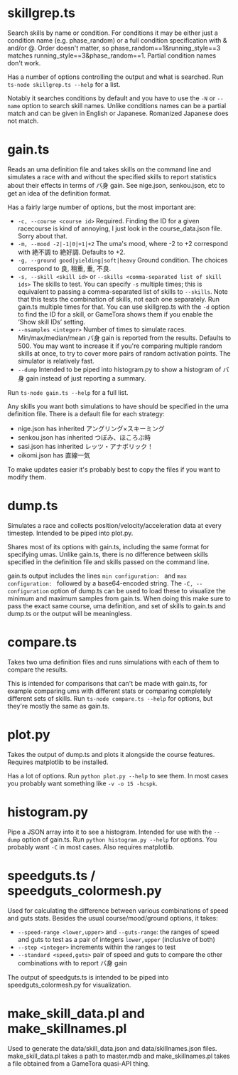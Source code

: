 # skillgrep.ts

Search skills by name or condition. For conditions it may be either just a condition name (e.g. phase_random) or a full condition specification with & and/or @. Order doesn't matter, so phase_random==1&running_style==3 matches running_style==3&phase_random==1. Partial condition names don't work.

Has a number of options controlling the output and what is searched. Run `ts-node skillgrep.ts --help` for a list.

Notably it searches conditions by default and you have to use the `-N` or `--name` option to search skill names. Unlike conditions names can be a partial match and can be given in English or Japanese. Romanized Japanese does not match.

# gain.ts

Reads an uma definition file and takes skills on the command line and simulates a race with and without the specified skills to report statistics about their effects in terms of バ身 gain. See nige.json, senkou.json, etc to get an idea of the definition format.

Has a fairly large number of options, but the most important are:

- `-c, --course <course id>` Required. Finding the ID for a given racecourse is kind of annoying, I just look in the course_data.json file. Sorry about that.
- `-m, --mood -2|-1|0|+1|+2` The uma's mood, where -2 to +2 correspond with 絶不調 to 絶好調. Defaults to +2.
- `-g, --ground good|yielding|soft|heavy` Ground condition. The choices correspond to 良, 稍重, 重, 不良.
- `-s, --skill <skill id>` or `--skills <comma-separated list of skill ids>` The skills to test. You can specify `-s` multiple times; this is equivalent to passing a comma-separated list of skills to `--skills`. Note that this tests the combination of skills, not each one separately. Run gain.ts multiple times for that. You can use skillgrep.ts with the `-d` option to find the ID for a skill, or GameTora shows them if you enable the ‘Show skill IDs’ setting.
- `--nsamples <integer>` Number of times to simulate races. Min/max/median/mean バ身 gain is reported from the results. Defaults to 500. You may want to increase it if you're comparing multiple random skills at once, to try to cover more pairs of random activation points. The simulator is relatively fast.
- `--dump` Intended to be piped into histogram.py to show a histogram of バ身 gain instead of just reporting a summary.

Run `ts-node gain.ts --help` for a full list.

Any skills you want both simulations to have should be specified in the uma definition file. There is a default file for each strategy:

- nige.json has inherited アングリング×スキーミング
- senkou.json has inherited つぼみ、ほころぶ時
- sasi.json has inherited レッツ・アナボリック！
- oikomi.json has 直線一気

To make updates easier it's probably best to copy the files if you want to modify them.

# dump.ts

Simulates a race and collects position/velocity/acceleration data at every timestep. Intended to be piped into plot.py.

Shares most of its options with gain.ts, including the same format for specifying umas. Unlike gain.ts, there is no difference between skills specified in the definition file and skills passed on the command line.

gain.ts output includes the lines `min configuration: ` and `max configuration: ` followed by a base64-encoded string. The `-C, --configuration` option of dump.ts can be used to load these to visualize the minimum and maximum samples from gain.ts. When doing this make sure to pass the exact same course, uma definition, and set of skills to gain.ts and dump.ts or the output will be meaningless.

# compare.ts

Takes two uma definition files and runs simulations with each of them to compare the results.

This is intended for comparisons that can't be made with gain.ts, for example comparing ums with different stats or comparing completely different sets of skills. Run `ts-node compare.ts --help` for options, but they're mostly the same as gain.ts.

# plot.py

Takes the output of dump.ts and plots it alongside the course features. Requires matplotlib to be installed.

Has a lot of options. Run `python plot.py --help` to see them. In most cases you probably want something like `-v -o 15 -hcspk`.

# histogram.py

Pipe a JSON array into it to see a histogram. Intended for use with the `--dump` option of gain.ts. Run `python histogram.py --help` for options. You probably want `-C` in most cases. Also requires matplotlib.

# speedguts.ts / speedguts_colormesh.py

Used for calculating the difference between various combinations of speed and guts stats. Besides the usual course/mood/ground options, it takes:

- `--speed-range <lower,upper>` and `--guts-range`: the ranges of speed and guts to test as a pair of integers `lower,upper` (inclusive of both)
- `--step <integer>` increments within the ranges to test
- `--standard <speed,guts>` pair of speed and guts to compare the other combinations with to report バ身 gain

The output of speedguts.ts is intended to be piped into speedguts_colormesh.py for visualization.

# make_skill_data.pl and make_skillnames.pl

Used to generate the data/skill_data.json and data/skillnames.json files. make_skill_data.pl takes a path to master.mdb and make_skillnames.pl takes a file obtained from a GameTora quasi-API thing.
